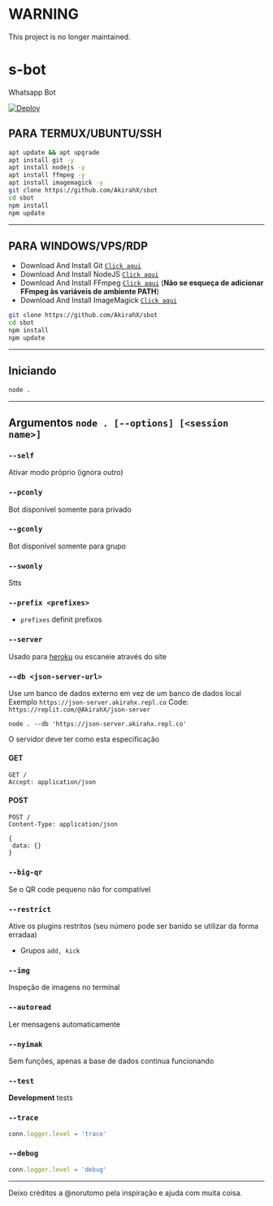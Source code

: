 # WARNING

This project is no longer maintained.

# s-bot

Whatsapp Bot

[![Deploy](https://www.herokucdn.com/deploy/button.svg)](https://heroku.com/deploy?template=https://github.com/AkirahX/sbot)

## PARA TERMUX/UBUNTU/SSH

```bash
apt update && apt upgrade
apt install git -y
apt install nodejs -y
apt install ffmpeg -y
apt install imagemagick -y
git clone https://github.com/AkirahX/sbot
cd sbot
npm install
npm update
```

---------

## PARA WINDOWS/VPS/RDP

* Download And Install Git [`Click aqui`](https://git-scm.com/downloads)
* Download And Install NodeJS [`Click aqui`](https://nodejs.org/en/download)
* Download And Install FFmpeg [`Click aqui`](https://ffmpeg.org/download.html) (**Não se esqueça de adicionar FFmpeg às variáveis de ambiente PATH**)
* Download And Install ImageMagick [`Click aqui`](https://imagemagick.org/script/download.php)

```bash
git clone https://github.com/AkirahX/sbot
cd sbot
npm install
npm update
```

---------

## Iniciando

```bash
node .
```

---------

## Argumentos `node . [--options] [<session name>]`

### `--self`

Ativar modo próprio (ignora outro)

### `--pconly`

Bot disponível somente para privado

### `--gconly`

Bot disponível somente para grupo

### `--swonly`

Stts

### `--prefix <prefixes>`

* `prefixes` definit prefixos

### `--server`

Usado para [heroku](https://heroku.com/) ou escaneie através do site

### `--db <json-server-url>`

Use um banco de dados externo em vez de um banco de dados local
Exemplo `https://json-server.akirahx.repl.co`
Code: `https://replit.com/@AkirahX/json-server`

`node . --db 'https://json-server.akirahx.repl.co'`

O servidor deve ter como esta especificação

#### GET

```http
GET /
Accept: application/json
```

#### POST

```http
POST /
Content-Type: application/json

{
 data: {}
}
```

### `--big-qr`

Se o QR code pequeno não for compatível

### `--restrict`

Ative os plugins restritos (seu número pode ser banido se utilizar da forma erradaa)

* Grupos `add, kick`

### `--img`

Inspeção de imagens no terminal

### `--autoread`

Ler mensagens automaticamente

### `--nyimak`

Sem funções, apenas a base de dados contínua funcionando

### `--test`

**Development** tests

### `--trace`

```js
conn.logger.level = 'trace'
```

### `--debug`

```js
conn.logger.level = 'debug'
```

---------

Deixo créditos a @norutomo pela inspiração e ajuda com muita coisa.
